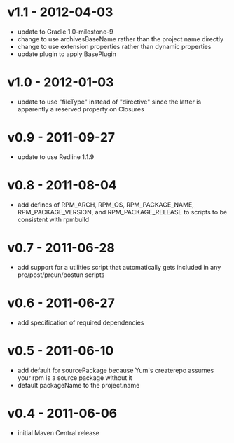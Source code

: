 v1.1 - 2012-04-03
=================
  * update to Gradle 1.0-milestone-9
  * change to use archivesBaseName rather than the project name directly
  * change to use extension properties rather than dynamic properties
  * update plugin to apply BasePlugin

v1.0 - 2012-01-03
=================
  * update to use "fileType" instead of "directive" since the latter
    is apparently a reserved property on Closures

v0.9 - 2011-09-27
=================
  * update to use Redline 1.1.9

v0.8 - 2011-08-04
=================
  * add defines of RPM_ARCH, RPM_OS, RPM_PACKAGE_NAME, RPM_PACKAGE_VERSION,
    and RPM_PACKAGE_RELEASE to scripts to be consistent with rpmbuild

v0.7 - 2011-06-28
=================
  * add support for a utilities script that automatically gets included in
    any pre/post/preun/postun scripts

v0.6 - 2011-06-27
=================
  * add specification of required dependencies

v0.5 - 2011-06-10
=================
  * add default for sourcePackage because Yum's createrepo assumes your rpm
    is a source package without it
  * default packageName to the project.name

v0.4 - 2011-06-06
=================
  * initial Maven Central release
